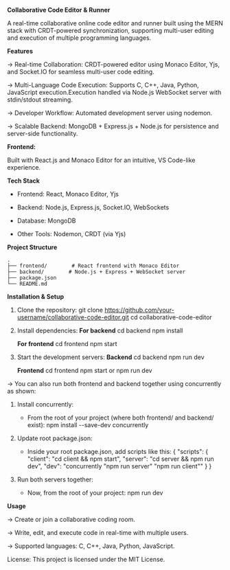 **Collaborative Code Editor & Runner**

A real-time collaborative online code editor and runner built using the MERN stack with CRDT-powered synchronization, supporting multi-user editing and execution of multiple programming languages.

**Features**

-> Real-time Collaboration: CRDT-powered editor using Monaco Editor, Yjs, and Socket.IO for seamless multi-user code editing.

-> Multi-Language Code Execution: Supports C, C++, Java, Python, JavaScript execution.Execution handled via Node.js WebSocket server with stdin/stdout streaming.

-> Developer Workflow: Automated development server using nodemon.

-> Scalable Backend: MongoDB + Express.js + Node.js for persistence and server-side functionality.

**Frontend:**

Built with React.js and Monaco Editor for an intuitive, VS Code-like experience.

**Tech Stack**

- Frontend: React, Monaco Editor, Yjs

- Backend: Node.js, Express.js, Socket.IO, WebSockets

- Database: MongoDB

- Other Tools: Nodemon, CRDT (via Yjs)

**Project Structure**
```
.
├── frontend/        # React frontend with Monaco Editor
├── backend/        # Node.js + Express + WebSocket server
├── package.json
└── README.md
```
**Installation & Setup**
1. Clone the repository:
   git clone https://github.com/your-username/collaborative-code-editor.git
   cd collaborative-code-editor

2. Install dependencies:
   **For backend**
   cd backend
   npm install

   **For frontend**
   cd frontend
   npm start

3. Start the development servers:
   **Backend**
   cd backend
   npm run dev

   **Frontend**
   cd frontend
   npm start or npm run dev

-> You can also run both frontend and backend together using concurrently as shown:

1. Install concurrently:
   - From the root of your project (where both frontend/ and backend/ exist):
     npm install --save-dev concurrently

2. Update root package.json:
   - Inside your root package.json, add scripts like this:
{
  "scripts": {
    "client": "cd client && npm start",
    "server": "cd server && npm run dev",
    "dev": "concurrently \"npm run server\" \"npm run client\""
  }
}

3. Run both servers together:
   - Now, from the root of your project:
     npm run dev

**Usage**

-> Create or join a collaborative coding room.

-> Write, edit, and execute code in real-time with multiple users.

-> Supported languages: C, C++, Java, Python, JavaScript.

License: This project is licensed under the MIT License.

